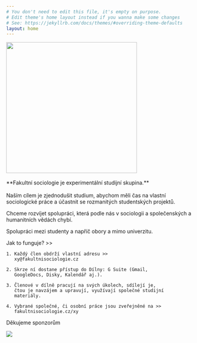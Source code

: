 ```yaml
---
# You don't need to edit this file, it's empty on purpose.
# Edit theme's home layout instead if you wanna make some changes
# See: https://jekyllrb.com/docs/themes/#overriding-theme-defaults
layout: home
---
```


<img src="http://fakultnisociologie.cz/assets/title.png" width="350">
<br/>
<br/>
**Fakultní sociologie je experimentální studijní skupina.** <br/>
 <br/>
Naším cílem je zjednodušit studium, abychom měli čas na vlastní sociologické práce a účastnit se rozmanitých studentských projektů.
 
Chceme rozvíjet spolupráci, která podle nás v sociologii a společenských a humanitních vědách chybí.
 
Spolupráci mezi studenty a napříč obory a mimo univerzitu.
 
Jak to funguje? >>

```
1. Každý člen obdrží vlastní adresu >>
   xy@fakultnisociologie.cz
   
2. Skrze ní dostane přístup do Dílny: G Suite (Gmail,
   GoogleDocs, Disky, Kalendář aj.).
 
3. Členové v dílně pracují na svých úkolech, sdílejí je,
   čtou je navzájem a upravují, využívají společné studijní
   materiály.
 
4. Vybrané společné, či osobní práce jsou zveřejněné na >>
   fakultnisociologie.cz/xy
```


Děkujeme sponzorům 

<a href="www.leda.cz"><img src="http://fakultnisociologie.cz/assets/leda.gif"></a>
